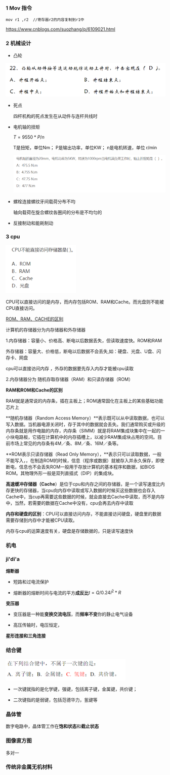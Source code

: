 ### 1  Mov 指令

`mov r1 ,r2  //寄存器r2的内容复制到r1中`

https://www.cnblogs.com/suozhang/p/6109021.html

### 2 机械设计

- 凸轮

<img src="华为自动化笔试.assets/image-20200902202330907.png" alt="image-20200902202330907" style="zoom: 80%;" />

- 死点

  四杆机构的死点发生在从动件与连杆共线时

- 电机轴的扭矩

  $T = 9550*P/n$

  T是扭矩，单位Nm；
   P是输出功率，单位KW；
   n是电机转速，单位 r/min

  <img src="华为自动化笔试.assets/image-20200902205134441.png" alt="image-20200902205134441" style="zoom: 80%;" />

- 螺栓连接螺纹牙间载荷分布不均

  轴向载荷在旋合螺纹各圈间的分布是不均匀的

- 反接制动和能耗制动 



### 3 cpu

<img src="华为自动化笔试.assets/image-20200902202921873.png" alt="image-20200902202921873" style="zoom:80%;" />

CPU可以直接访问的是内存，而内存包括ROM、RAM和Cache。而光盘则不能被CPU直接访问。

[ROM、RAM、CACHE的区别](https://www.cnblogs.com/dongjunru/p/7122204.html)

计算机的存储器分为内存储器和外存储器

1.内存储器：容量小、价格高、断电以后数据丢失，但读取速度快。ROM和RAM

 外存储器：容量大、价格低，断电以后数据不会丢失,如：硬盘、光盘、U盘、闪存卡、网盘

 cpu可以直接访问内存 ，外存的数据要先存入内存才能被cpu读取

2.内存储器分为 随机存取存储器（RAM）和只读存储器（ROM）

 **RAM和ROM和Cache的区别**

 RAM就是通常说的内存条，插在主板上；ROM通常固化在主板上的某些基础功能芯片上

**随机存储器（Random Access Memory）**表示既可以从中读取数据，也可以写入数据。当机器电源关闭时，存于其中的数据就会丢失。我们通常购买或升级的内存条就是用作电脑的内存，内存条（SIMM）就是将RAM集成块集中在一起的一小块电路板，它插在计算机中的内存插槽上，以减少RAM集成块占用的空间。目前市场上常见的内存条有4M／条、8M／条、16M／条等。

**ROM表示只读存储器（Read Only Memory），**表示只可以读取数据，一般不能写入，，在制造ROM的时候，信息（程序或数据）就被存入并永久保存，即使断电，信息也不会丢失ROM一般用于存放计算机的基本程序和数据，如BIOS ROM。其物理外形一般是双列直插式（DIP）的集成块。

**高速缓冲存储器（Cache**）是位于cpu和内存之间的存储器，是一个读写速度比内存更快的存储器，当cpu向内存中读取或写入数据的时候买这些数据也会存入Cache中，当cup再需要这些数据的时候，就会直接去Cache中读取，而不是内存中，当然，若需要的数据在Cache中没有，cpu会再去内存中读取

**内存和硬盘的区别**：CPU可以直接访问内存，不能直接访问硬盘，硬盘里的数据需要存储到内存中才能被CPU读取。

内存与cpu的运算速度有关，硬盘是存储数据的，只是读写速度快

### 机电

### ji'di'a

**熔断器**

- 短路和过电流保护

- 熔断器的熔断时间与电流的平方**成反比**$t=Q/0.24 I^2*R$

**变压器**

- 变压器是一种能**变换交流电压**，而**频率不变**你的静止电气设备

- 高压传输时，电压恒定，

**星形连接和三角连接**

### 结合键

<img src="华为自动化笔试.assets/image-20200902220643794.png" alt="image-20200902220643794" style="zoom: 80%;" />

- 一次键就指的是化学键，强键，包括离子键，金属键，共价键；

- 二次键指的是弱键，包括范德华力，氢键等

### 晶体管

数字电路中，晶体管工作在**饱和状态**和**截止状态**

### 图像直方图

多对一

###  传统非金属无机材料







